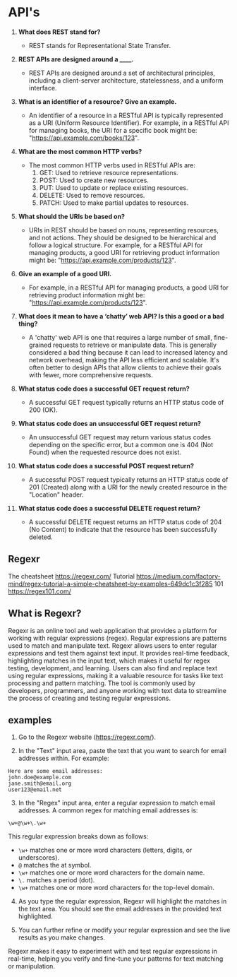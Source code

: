 # API's

1. **What does REST stand for?**
   - REST stands for Representational State Transfer.

2. **REST APIs are designed around a ____.**
   - REST APIs are designed around a set of architectural principles, including a client-server architecture, statelessness, and a uniform interface.

3. **What is an identifier of a resource? Give an example.**
   - An identifier of a resource in a RESTful API is typically represented as a URI (Uniform Resource Identifier). For example, in a RESTful API for managing books, the URI for a specific book might be: "https://api.example.com/books/123".

4. **What are the most common HTTP verbs?**
   - The most common HTTP verbs used in RESTful APIs are:
     1. GET: Used to retrieve resource representations.
     2. POST: Used to create new resources.
     3. PUT: Used to update or replace existing resources.
     4. DELETE: Used to remove resources.
     5. PATCH: Used to make partial updates to resources.

5. **What should the URIs be based on?**
   - URIs in REST should be based on nouns, representing resources, and not actions. They should be designed to be hierarchical and follow a logical structure. For example, for a RESTful API for managing products, a good URI for retrieving product information might be: "https://api.example.com/products/123".

6. **Give an example of a good URI.**
   - For example, in a RESTful API for managing products, a good URI for retrieving product information might be: "https://api.example.com/products/123".

7. **What does it mean to have a ‘chatty’ web API? Is this a good or a bad thing?**
   - A 'chatty' web API is one that requires a large number of small, fine-grained requests to retrieve or manipulate data. This is generally considered a bad thing because it can lead to increased latency and network overhead, making the API less efficient and scalable. It's often better to design APIs that allow clients to achieve their goals with fewer, more comprehensive requests.

8. **What status code does a successful GET request return?**
   - A successful GET request typically returns an HTTP status code of 200 (OK).

9. **What status code does an unsuccessful GET request return?**
   - An unsuccessful GET request may return various status codes depending on the specific error, but a common one is 404 (Not Found) when the requested resource does not exist.

10. **What status code does a successful POST request return?**
    - A successful POST request typically returns an HTTP status code of 201 (Created) along with a URI for the newly created resource in the "Location" header.

11. **What status code does a successful DELETE request return?**
    - A successful DELETE request returns an HTTP status code of 204 (No Content) to indicate that the resource has been successfully deleted.

## Regexr
The cheatsheet
https://regexr.com/
Tutorial 
https://medium.com/factory-mind/regex-tutorial-a-simple-cheatsheet-by-examples-649dc1c3f285
101
https://regex101.com/

## What is Regexr? 

Regexr is an online tool and web application that provides a platform for working with regular expressions (regex). Regular expressions are patterns used to match and manipulate text. Regexr allows users to enter regular expressions and test them against text input. It provides real-time feedback, highlighting matches in the input text, which makes it useful for regex testing, development, and learning. Users can also find and replace text using regular expressions, making it a valuable resource for tasks like text processing and pattern matching. The tool is commonly used by developers, programmers, and anyone working with text data to streamline the process of creating and testing regular expressions.

## examples

1. Go to the Regexr website (https://regexr.com/).

2. In the "Text" input area, paste the text that you want to search for email addresses within. For example:

```
Here are some email addresses:
john.doe@example.com
jane.smith@email.org
user123@email.net
```

3. In the "Regex" input area, enter a regular expression to match email addresses. A common regex for matching email addresses is:

```
\w+@\w+\.\w+
```

This regular expression breaks down as follows:
- `\w+` matches one or more word characters (letters, digits, or underscores).
- `@` matches the at symbol.
- `\w+` matches one or more word characters for the domain name.
- `\.` matches a period (dot).
- `\w+` matches one or more word characters for the top-level domain.

4. As you type the regular expression, Regexr will highlight the matches in the text area. You should see the email addresses in the provided text highlighted.

5. You can further refine or modify your regular expression and see the live results as you make changes.

Regexr makes it easy to experiment with and test regular expressions in real-time, helping you verify and fine-tune your patterns for text matching or manipulation.

